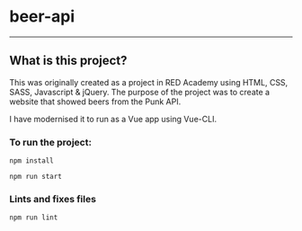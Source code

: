 # beer-api

----
## What is this project?


This was originally created as a project in RED Academy using HTML, CSS, SASS, Javascript & jQuery. The purpose of the project was to create a website that showed beers from the Punk API.

I have modernised it to run as a Vue app using Vue-CLI.

### To run the project:
```
npm install
```
```
npm run start
```

### Lints and fixes files
```
npm run lint
```
